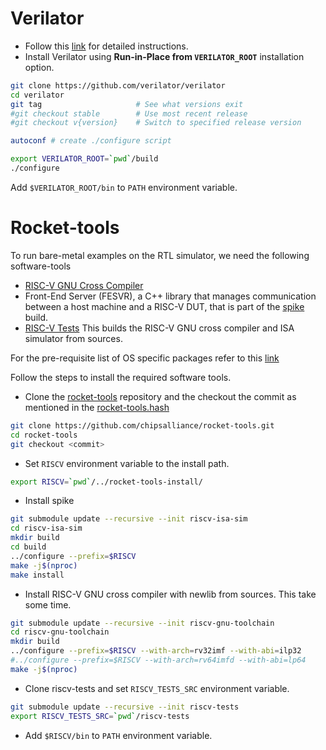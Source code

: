 Verilator
=================
* Follow this [link](https://verilator.org/guide/latest/install.html) for detailed instructions.
* Install Verilator using **Run-in-Place from `VERILATOR_ROOT`** installation option.

```sh
git clone https://github.com/verilator/verilator 
cd verilator
git tag                     # See what versions exit
#git checkout stable        # Use most recent release
#git checkout v{version}    # Switch to specified release version

autoconf # create ./configure script

export VERILATOR_ROOT=`pwd`/build
./configure
```
Add `$VERILATOR_ROOT/bin` to `PATH` environment variable.

Rocket-tools
==============================
To run bare-metal examples on the RTL simulator, we need the following software-tools 
* [RISC-V GNU Cross Compiler](https://github.com/riscv-collab/riscv-gnu-toolchain.git)
* Front-End Server (FESVR), a C++ library that manages communication between a host machine and a RISC-V DUT, that is part of the [spike](https://github.com/riscv-software-src/riscv-isa-sim.git) build.
* [RISC-V Tests](https://github.com/riscv-software-src/riscv-tests.git)
This builds the RISC-V GNU cross compiler and ISA simulator from sources.

For the pre-requisite list of OS specific packages refer to this [link](https://github.com/chipsalliance/rocket-tools/blob/ca6dc52742914ab5f9b7fd1444fa0ffbae9aa631/README.md?plain=1#L29-L36)

Follow the steps to install the required software tools.

* Clone the [rocket-tools](https://github.com/chipsalliance/rocket-tools.git) repository and the checkout the commit as mentioned in the [rocket-tools.hash](./../rocket-tools.hash)

```sh
git clone https://github.com/chipsalliance/rocket-tools.git
cd rocket-tools
git checkout <commit>
```

* Set `RISCV` environment variable to the install path.
```sh
export RISCV=`pwd`/../rocket-tools-install/
```

* Install spike
```sh
git submodule update --recursive --init riscv-isa-sim
cd riscv-isa-sim
mkdir build
cd build
../configure --prefix=$RISCV
make -j$(nproc)
make install
```

* Install RISC-V GNU cross compiler with newlib from sources. This take some time.
```sh
git submodule update --recursive --init riscv-gnu-toolchain
cd riscv-gnu-toolchain
mkdir build
../configure --prefix=$RISCV --with-arch=rv32imf --with-abi=ilp32
#../configure --prefix=$RISCV --with-arch=rv64imfd --with-abi=lp64
make -j$(nproc)
```

* Clone riscv-tests and set `RISCV_TESTS_SRC` environment variable.
```sh
git submodule update --recursive --init riscv-tests
export RISCV_TESTS_SRC=`pwd`/riscv-tests
```

* Add `$RISCV/bin` to `PATH` environment variable.

<!---
Crosstool-NG (alternative method)
===================================
This is alternative to build from sources as shown in [Rocket-Tools](#rocket-tools).
Use [crosstool-ng](https://crosstool-ng.github.io/) to build RISC-V cross compiler.

Steps to install **crosstool-ng** 
```sh
git clone https://github.com/crosstool-ng/crosstool-ng
cd crosstool-ng
./bootstrap
./configure --prefix=`pwd`/build
make
make install
```
Find **`ct-ng`** at `crosstool-ng/build/bin/` directory.

* Use [riscv64-unknown-elf-ct-ng.config](./riscv64-unknown-elf-ct-ng.config) file to build the cross compiler. 
* It is assumed that `RISCVCC` environment variable is set to the RISC-V GCC cross compiler install path. 
* The `ct-ng` will install riscv-gnu-toolchain package at `$RISCVCC/riscv64-unknown-elf/` directory.


Steps to build the cross compiler
```sh
mv riscv64-unknown-elf-ct-ng.config .config
unset LD_LIBRARY_PATH
./ct-ng build
```

Add `$RISCV/riscv64-unknown-elf/bin` to `PATH` environment variable.
-->
